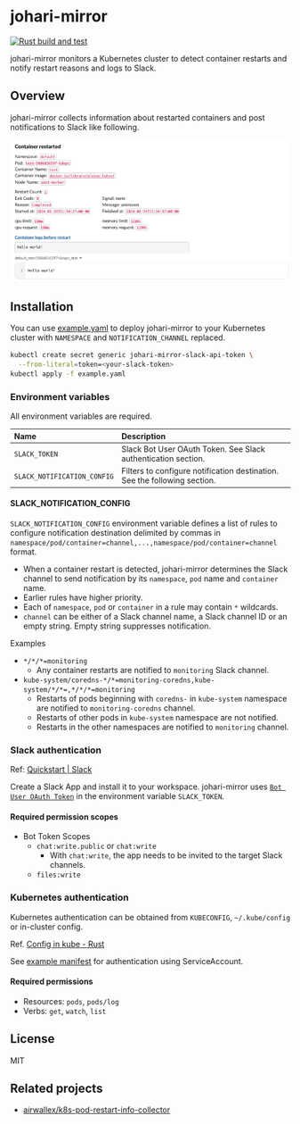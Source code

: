 # johari-mirror

[![Rust build and test](https://github.com/flywheel-jp/johari-mirror/actions/workflows/rust.yml/badge.svg)](https://github.com/flywheel-jp/johari-mirror/actions/workflows/rust.yml)

johari-mirror monitors a Kubernetes cluster to detect container restarts and
notify restart reasons and logs to Slack.

## Overview

johari-mirror collects information about restarted containers and post notifications
to Slack like following.

![Example Slack notification](docs/example-notification.png)

## Installation

You can use [example.yaml](deployment/example.yaml) to deploy johari-mirror to your
Kubernetes cluster with `NAMESPACE` and `NOTIFICATION_CHANNEL` replaced.

```sh
kubectl create secret generic johari-mirror-slack-api-token \
  --from-literal=token=<your-slack-token>
kubectl apply -f example.yaml
```

### Environment variables

All environment variables are required.

| Name | Description |
|:--|:--|
| `SLACK_TOKEN` | Slack Bot User OAuth Token. See Slack authentication section. |
| `SLACK_NOTIFICATION_CONFIG` | Filters to configure notification destination. See the following section. |

#### SLACK_NOTIFICATION_CONFIG

`SLACK_NOTIFICATION_CONFIG` environment variable defines a list of rules to configure
notification destination delimited by commas in
`namespace/pod/container=channel,...,namespace/pod/container=channel` format.

- When a container restart is detected, johari-mirror determines the Slack channel
  to send notification by its `namespace`, `pod` name and `container` name.
- Earlier rules have higher priority.
- Each of `namespace`, `pod` or `container` in a rule may contain `*` wildcards.
- `channel` can be either of a Slack channel name, a Slack channel ID or
  an empty string. Empty string suppresses notification.

Examples

- `*/*/*=monitoring`
  - Any container restarts are notified to `monitoring` Slack channel.
- `kube-system/coredns-*/*=monitoring-coredns,kube-system/*/*=,*/*/*=monitoring`
  - Restarts of pods beginning with `coredns-` in `kube-system` namespace are notified
    to `monitoring-coredns` channel.
  - Restarts of other pods in `kube-system` namespace are not notified.
  - Restarts in the other namespaces are notified to `monitoring` channel.

### Slack authentication

Ref: [Quickstart | Slack](https://api.slack.com/start/quickstart)

Create a Slack App and install it to your workspace.
johari-mirror uses
[`Bot User OAuth Token`](https://api.slack.com/authentication/token-types#bot)
in the environment variable `SLACK_TOKEN`.

#### Required permission scopes

- Bot Token Scopes
  - `chat:write.public` or `chat:write`
    - With `chat:write`, the app needs to be invited to the target Slack channels.
  - `files:write`

### Kubernetes authentication

Kubernetes authentication can be obtained from `KUBECONFIG`, `~/.kube/config` or
in-cluster config.

Ref. [Config in kube - Rust](https://docs.rs/kube/latest/kube/struct.Config.html#method.infer)

See [example manifest](deployment/example.yaml) for authentication using ServiceAccount.

#### Required permissions

- Resources: `pods`, `pods/log`
- Verbs: `get`, `watch`, `list`

## License

MIT

## Related projects

- [airwallex/k8s-pod-restart-info-collector](https://github.com/airwallex/k8s-pod-restart-info-collector)
